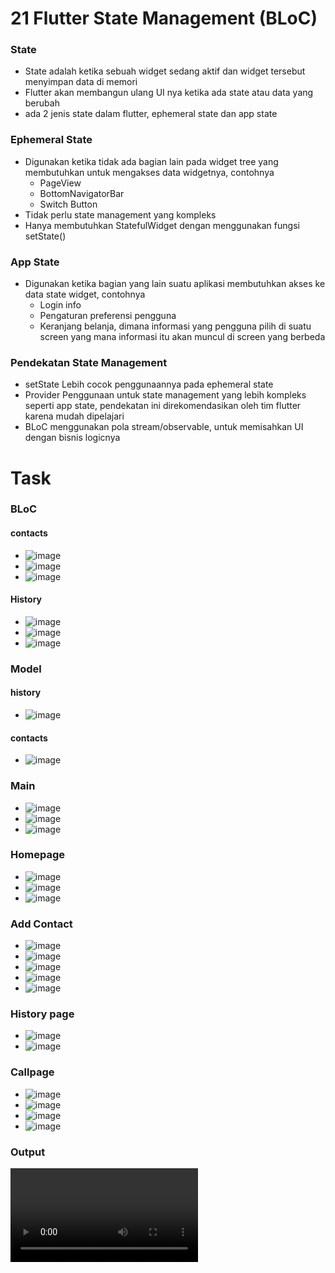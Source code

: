 # 21 Flutter State Management (BLoC)

### State
* State adalah ketika sebuah widget sedang aktif dan widget tersebut menyimpan data di memori
* Flutter akan membangun ulang UI nya ketika ada state atau data yang berubah
* ada 2 jenis state dalam flutter, ephemeral state dan app state

### Ephemeral State
* Digunakan ketika tidak ada bagian lain pada widget tree yang membutuhkan untuk mengakses data widgetnya, contohnya
    - PageView
    - BottomNavigatorBar
    - Switch Button
* Tidak perlu state management yang kompleks
* Hanya membutuhkan StatefulWidget dengan menggunakan fungsi setState()

### App State
* Digunakan ketika bagian yang lain suatu aplikasi membutuhkan akses ke data state widget, contohnya
    - Login info
    - Pengaturan preferensi pengguna
    - Keranjang belanja, dimana informasi yang pengguna pilih di suatu screen yang mana informasi itu akan muncul di screen yang berbeda

### Pendekatan State Management
* setState
  Lebih cocok penggunaannya pada ephemeral state
* Provider
  Penggunaan untuk state management yang lebih kompleks seperti app state, pendekatan ini direkomendasikan oleh tim flutter karena mudah dipelajari
* BLoC
  menggunakan pola stream/observable, untuk memisahkan UI dengan bisnis logicnya
  
# Task

### BLoC
#### contacts
* ![image](https://user-images.githubusercontent.com/76719135/162362356-f8bdfc54-aee3-4e84-a5bb-bfc640eb2cbe.png)
* ![image](https://user-images.githubusercontent.com/76719135/162362435-7a325699-e02e-4586-9d08-367e91185827.png)
* ![image](https://user-images.githubusercontent.com/76719135/162362517-88ba3448-6465-46f9-ae32-dac9fb4652df.png)

#### History
* ![image](https://user-images.githubusercontent.com/76719135/162362794-baaae217-a757-4f3b-b135-1daaf3c6fdb8.png)
* ![image](https://user-images.githubusercontent.com/76719135/162362886-866ec125-837c-47c2-9aa2-6c9860bde584.png)
* ![image](https://user-images.githubusercontent.com/76719135/162363009-0bd24284-367d-49db-b71b-c5e9fb3cd466.png)

### Model
#### history
* ![image](https://user-images.githubusercontent.com/76719135/162363207-479e349c-edf7-46ed-9beb-8807644d1fcc.png)

#### contacts
* ![image](https://user-images.githubusercontent.com/76719135/162363345-d6afd916-d85a-4ba4-89f9-4013e091217e.png)

### Main
* ![image](https://user-images.githubusercontent.com/76719135/162363484-ef3dde41-e47a-4f63-84fc-f5d2230dbd4b.png)
* ![image](https://user-images.githubusercontent.com/76719135/162363528-e8cfac85-85c0-4b1a-b8bd-334bf95515f8.png)
* ![image](https://user-images.githubusercontent.com/76719135/162363570-353f3180-a07e-4504-b052-ccd8fc27e704.png)

### Homepage
* ![image](https://user-images.githubusercontent.com/76719135/162363658-610018f1-132e-418c-bea0-6327f84a8c03.png)
* ![image](https://user-images.githubusercontent.com/76719135/162363690-e0b04358-6f17-4fa3-8985-df13d609e6ee.png)
* ![image](https://user-images.githubusercontent.com/76719135/162363730-a221a4d9-92c9-4ce5-a06a-f43e9d5c410f.png)

### Add Contact
* ![image](https://user-images.githubusercontent.com/76719135/162363799-dc029a3a-8b7f-42ae-bf06-0307fae602ba.png)
* ![image](https://user-images.githubusercontent.com/76719135/162363855-eb6e724e-8a09-4f8c-acfa-4dac8449f528.png)
* ![image](https://user-images.githubusercontent.com/76719135/162363888-153571ba-84ef-43b2-856a-ccba9122de78.png)
* ![image](https://user-images.githubusercontent.com/76719135/162363924-26c6b1db-5274-4d0d-82fa-243864783896.png)
* ![image](https://user-images.githubusercontent.com/76719135/162364028-4af17619-2771-47b4-acdb-28eca77c6db4.png)

### History page
* ![image](https://user-images.githubusercontent.com/76719135/162364091-60e757ae-e862-4c1d-8aae-9300a3da9d5a.png)
* ![image](https://user-images.githubusercontent.com/76719135/162364112-8303c548-6e17-4faa-9dfd-3e5aa2785c38.png)

### Callpage
* ![image](https://user-images.githubusercontent.com/76719135/162364306-1ab78b2b-1f0c-40e1-9233-da08000f5a84.png)
* ![image](https://user-images.githubusercontent.com/76719135/162364428-5c915836-ca42-402c-b186-128e24143566.png)
* ![image](https://user-images.githubusercontent.com/76719135/162364490-45237125-f133-47b2-b578-59fa122365a3.png)
* ![image](https://user-images.githubusercontent.com/76719135/162364528-d9ca0fde-7284-43c0-9e58-100e31ec2089.png)

### Output 

![Demo](https://github.com/dhimas-pixel/Flutter_Stephanus-Dhimas-Hulio/blob/main/21_Flutter%20State%20Management%20(BLoC)/Screenshots/Demo.mp4)
